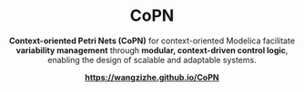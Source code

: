 <p align="center">
	<h1 align="center">CoPN</h1>
	<p align="center">
		<strong>Context-oriented Petri Nets (CoPN)</strong> for context-oriented Modelica facilitate <strong>variability management</strong> through <strong>modular, context-driven control logic</strong>, enabling the design of scalable and adaptable systems.</p>
	<p align="center"><strong><a href="https://wangzizhe.github.io/CoPN">https://wangzizhe.github.io/CoPN</a></strong></p>
</p>